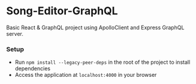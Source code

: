 # Song-Editor-GraphQL

Basic React & GraphQL project using ApolloClient and Express GraphQL server.

### Setup

- Run `npm install --legacy-peer-deps` in the root of the project to install dependencies
- Access the application at `localhost:4000` in your browser
